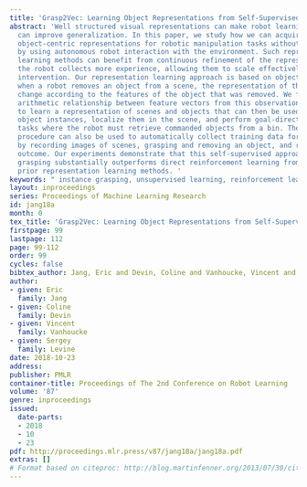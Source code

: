 ```yaml
---
title: 'Grasp2Vec: Learning Object Representations from Self-Supervised Grasping'
abstract: 'Well structured visual representations can make robot learning faster and
  can improve generalization. In this paper, we study how we can acquire effective
  object-centric representations for robotic manipulation tasks without human labeling
  by using autonomous robot interaction with the environment. Such representation
  learning methods can benefit from continuous refinement of the representation as
  the robot collects more experience, allowing them to scale effectively without human
  intervention. Our representation learning approach is based on object persistence:
  when a robot removes an object from a scene, the representation of that scene should
  change according to the features of the object that was removed. We formulate an
  arithmetic relationship between feature vectors from this observation, and use it
  to learn a representation of scenes and objects that can then be used to identify
  object instances, localize them in the scene, and perform goal-directed grasping
  tasks where the robot must retrieve commanded objects from a bin. The same grasping
  procedure can also be used to automatically collect training data for our method,
  by recording images of scenes, grasping and removing an object, and recording the
  outcome. Our experiments demonstrate that this self-supervised approach for tasked
  grasping substantially outperforms direct reinforcement learning from images and
  prior representation learning methods. '
keywords: " instance grasping, unsupervised learning, reinforcement learning"
layout: inproceedings
series: Proceedings of Machine Learning Research
id: jang18a
month: 0
tex_title: 'Grasp2Vec: Learning Object Representations from Self-Supervised Grasping'
firstpage: 99
lastpage: 112
page: 99-112
order: 99
cycles: false
bibtex_author: Jang, Eric and Devin, Coline and Vanhoucke, Vincent and Levine, Sergey
author:
- given: Eric
  family: Jang
- given: Coline
  family: Devin
- given: Vincent
  family: Vanhoucke
- given: Sergey
  family: Levine
date: 2018-10-23
address: 
publisher: PMLR
container-title: Proceedings of The 2nd Conference on Robot Learning
volume: '87'
genre: inproceedings
issued:
  date-parts:
  - 2018
  - 10
  - 23
pdf: http://proceedings.mlr.press/v87/jang18a/jang18a.pdf
extras: []
# Format based on citeproc: http://blog.martinfenner.org/2013/07/30/citeproc-yaml-for-bibliographies/
---
```

